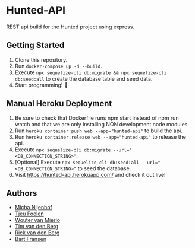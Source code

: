 # Hunted-API
REST api build for the Hunted project using express.

## Getting Started
1. Clone this repository.
2. Run `docker-compose up -d --build`.
3. Execute `npx sequelize-cli db:migrate && npx sequelize-cli db:seed:all` to create the database table and seed data.
4. Start programming! :tada:

## Manual Heroku Deployment
1. Be sure to check that Dockerfile runs npm start instead of npm run watch and that we are only installing NON development node modules.
2. Run `heroku container:push web --app="hunted-api"` to build the api.
3. Run `heroku container:release web --app="hunted-api"` to release the api.
4. Execute `npx sequelize-cli db:migrate --url="<DB_CONNECTION_STRING>"`.
5. [Optional] Execute `npx sequelize-cli db:seed:all --url="<DB_CONNECTION_STRING>"` to seed the database.
6. Visit https://hunted-api.herokuapp.com/ and check it out live!

## Authors
- [Micha Nijenhof](https://github.com/nijenhof)
- [Tjeu Foolen](https://github.com/tjeufoolen)
- [Wouter van Mierlo](https://github.com/wvm28)
- [Tim van den Berg](https://github.com/timvandenber9)
- [Rick van den Berg](https://github.com/thatoneguyrick)
- [Bart Fransen](https://github.com/Bartf6)